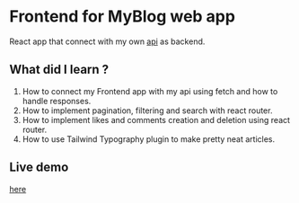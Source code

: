 # Frontend for MyBlog web app

React app that connect with my own [api](https://github.com/Abdelkrim-Saouchi/myBlog_backend) as backend.

## What did I learn ?

1. How to connect my Frontend app with my api using fetch and how to handle responses.
2. How to implement pagination, filtering and search with react router.
3. How to implement likes and comments creation and deletion using react router.
4. How to use Tailwind Typography plugin to make pretty neat articles.

## Live demo

[here](https://krimo-blog.netlify.app/?sortBy=comments)
